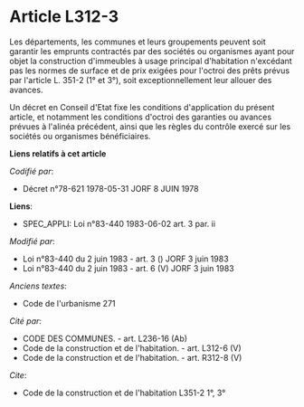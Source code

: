 # Article L312-3

Les départements, les communes et leurs groupements peuvent soit garantir les emprunts contractés par des sociétés ou
organismes ayant pour objet la construction d'immeubles à usage principal d'habitation n'excédant pas les normes de surface
et de prix exigées pour l'octroi des prêts prévus par l'article L. 351-2 (1° et 3°), soit exceptionnellement leur allouer des
avances.

Un décret en Conseil d'Etat fixe les conditions d'application du présent article, et notamment les conditions d'octroi des
garanties ou avances prévues à l'alinéa précédent, ainsi que les règles du contrôle exercé sur les sociétés ou organismes
bénéficiaires.

**Liens relatifs à cet article**

_Codifié par_:

  - Décret n°78-621 1978-05-31 JORF 8 JUIN 1978

**Liens**:

  - SPEC_APPLI: Loi n°83-440 1983-06-02 art. 3 par. ii

_Modifié par_:

  - Loi n°83-440 du 2 juin 1983 - art. 3 () JORF 3 juin 1983
  - Loi n°83-440 du 2 juin 1983 - art. 6 (V) JORF 3 juin 1983

_Anciens textes_:

  - Code de l'urbanisme 271

_Cité par_:

  - CODE DES COMMUNES. - art. L236-16 (Ab)
  - Code de la construction et de l'habitation. - art. L312-6 (V)
  - Code de la construction et de l'habitation. - art. R312-8 (V)

_Cite_:

  - Code de la construction et de l'habitation L351-2 1°, 3°
